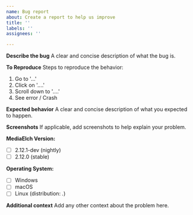 ```yaml
---
name: Bug report
about: Create a report to help us improve
title: ''
labels: ''
assignees: ''

---
```


**Describe the bug**
A clear and concise description of what the bug is.

**To Reproduce**
Steps to reproduce the behavior:
1. Go to '...'
2. Click on '....'
3. Scroll down to '....'
4. See error / Crash

**Expected behavior**
A clear and concise description of what you expected to happen.

**Screenshots**
If applicable, add screenshots to help explain your problem.

**MediaElch Version:**
 - [ ] 2.12.1-dev (nightly)
 - [ ] 2.12.0 (stable)
<!-- older stable versions are not supported; please update -->

**Operating System:**
 - [ ] Windows
 - [ ] macOS
 - [ ] Linux (distribution: _._)

**Additional context**
Add any other context about the problem here.
